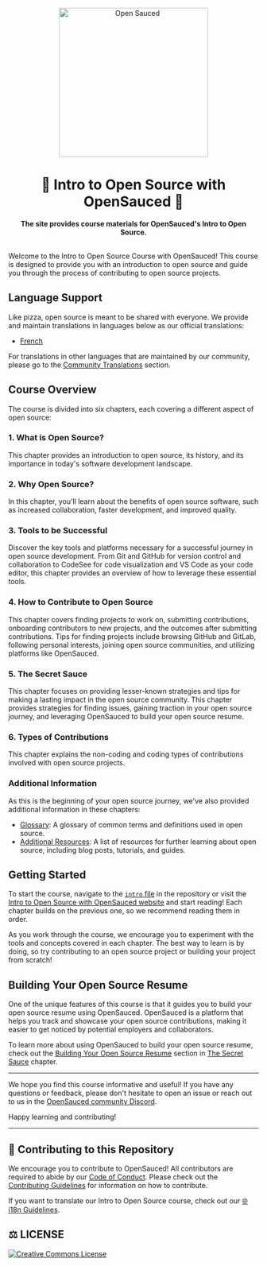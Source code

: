 <div align="center">
  <br>
  <img alt="Open Sauced" src="https://i.ibb.co/7jPXt0Z/logo1-92f1a87f.png" width="300px">
  <h1>🍕 Intro to Open Source with OpenSauced 🍕</h1>
  <strong>The site provides course materials for OpenSauced's Intro to Open Source.</strong>
</div>
<br>

Welcome to the Intro to Open Source Course with OpenSauced! This course is designed to provide you with an introduction to open source and guide you through the process of contributing to open source projects.

## Language Support

Like pizza, open source is meant to be shared with everyone. We provide and maintain translations in languages below as our official translations:

- [French](./translations/fr/README.md)

For translations in other languages that are maintained by our community, please go to the [Community Translations](community-translations.md) section.

## Course Overview

The course is divided into six chapters, each covering a different aspect of open source:

### 1. What is Open Source?

This chapter provides an introduction to open source, its history, and its importance in today's software development landscape.

### 2. Why Open Source?

In this chapter, you'll learn about the benefits of open source software, such as increased collaboration, faster development, and improved quality.

### 3. Tools to be Successful

Discover the key tools and platforms necessary for a successful journey in open source development. From Git and GitHub for version control and collaboration to CodeSee for code visualization and VS Code as your code editor, this chapter provides an overview of how to leverage these essential tools.

### 4. How to Contribute to Open Source

This chapter covers finding projects to work on, submitting contributions, onboarding contributors to new projects, and the outcomes after submitting contributions. Tips for finding projects include browsing GitHub and GitLab, following personal interests, joining open source communities, and utilizing platforms like OpenSauced.

### 5. The Secret Sauce

This chapter focuses on providing lesser-known strategies and tips for making a lasting impact in the open source community. This chapter provides strategies for finding issues, gaining traction in your open source journey, and leveraging OpenSauced to build your open source resume.

### 6. Types of Contributions

This chapter explains the non-coding and coding types of contributions involved with open source projects.

### Additional Information

As this is the beginning of your open source journey, we've also provided additional information in these chapters:

- [Glossary](/10-glossary.md): A glossary of common terms and definitions used in open source.
- [Additional Resources](/08-additional-resources.md): A list of resources for further learning about open source, including blog posts, tutorials, and guides.

## Getting Started

To start the course, navigate to the [`intro` file](/01-intro.md) in the repository or visit the [Intro to Open Source with OpenSauced website](https://intro.opensauced.pizza/) and start reading! Each chapter builds on the previous one, so we recommend reading them in order.

As you work through the course, we encourage you to experiment with the tools and concepts covered in each chapter. The best way to learn is by doing, so try contributing to an open source project or building your project from scratch!

## Building Your Open Source Resume

One of the unique features of this course is that it guides you to build your open source resume using OpenSauced. OpenSauced is a platform that helps you track and showcase your open source contributions, making it easier to get noticed by potential employers and collaborators.

To learn more about using OpenSauced to build your open source resume, check out the [Building Your Open Source Resume](/06-the-secret-sauce.md#building-your-open-source-resume) section in [The Secret Sauce](/06-the-secret-sauce.md) chapter.

---

We hope you find this course informative and useful! If you have any questions or feedback, please don't hesitate to open an issue or reach out to us in the [OpenSauced community Discord](https://discord.com/invite/U2peSNf23P).

Happy learning and contributing!

---

## 🤝 Contributing to this Repository

We encourage you to contribute to OpenSauced! All contributors are required to abide by our [Code of Conduct](https://github.com/open-sauced/.github/blob/main/CODE_OF_CONDUCT.md). Please check out the [Contributing Guidelines](/CONTRIBUTING.md) for information on how to contribute.

If you want to translate our Intro to Open Source course, check out our [🌐 i18n Guidelines](/i18n-guidelines.md).

## ⚖️ LICENSE

[![Creative Commons License](https://i.creativecommons.org/l/by/4.0/88x31.png)](https://creativecommons.org/licenses/by/4.0/)

